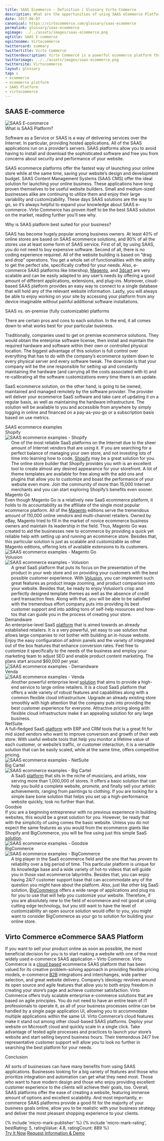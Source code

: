 ```yaml
--- 
title: SAAS Ecommerce - Definition | Glossary Virto Commerce
description: What are the opportunities of using SAAS eCommerce Platforms? Learn more in our ecommerce SAAS article.
date: 2017-06-07 
canonical: https://virtocommerce.com/glossary/saas-ecommerce
permalink: glossary/saas-ecommerce
ogimage: ../../assets/images/saas-ecommerce.png
ogtitle: SAAS E-commerce
ogsitename: Virtocommerce
twittercard: summary
twittertitle: Virto Commerce
twitterdescription: Virto Commerce is a powerful ecommerce platform that includes everything you need to create an online store and sell online. Try it free with Free Community License
twitterimage: ../../assets/images/saas-ecommerce.png
twittersite: Virtocommerce
layout: glossary
tags : 
- ecommerce
- ecommerce platform
- SAAS Platform
- virtocommerce 
---
```

<section itemscope itemtype="http://schema.org/Article">
    <meta itemprop="author" content="Virtocommerce">
    <meta itemprop="datePublished" content="2017-09-06">
    <meta itemprop="dateModified" content="2018-02-22">
    <div itemprop="articleBody" class="business-cnt">
        <div itemprop="mainEntityOfPage" class="head __cart">
            <h1 itemprop="headline" class="title">SAAS E-commerce</h1>
        </div>
        <span itemprop="image" itemscope itemtype="https://schema.org/ImageObject">
            <img itemprop="url contentUrl" alt="SAAS E-commerce" src="assets/images/saas-ecommerce.png" />
            <meta itemprop="width" content="500">
            <meta itemprop="height" content="334">
        </span>
        <div class="section-title">What is SAAS Platform?</div>
        <p class="text">
            Software as a Service or SAAS is a way of delivering services over the Internet. In particular, providing hosted applications. All of the SAAS applications run on a provider’s servers. SAAS platforms allow you to avoid having to install and download the sophisticated software and free you from concerns about security and performance of your website.
        </p>
        <p class="text">
            SAAS ecommerce platforms offer the fastest way of launching your online store while at the same time, saving your website’s design and development budget. SAAS Content Management Systems (SAAS CMS) offer the ideal solution for launching your online business. These applications have long proven themselves to be useful website builders. Small and medium-sized businesses alike are continuing to utilize them and enjoy their large variability and customizability. These days SAAS solutions are the way to go, so it’s always helpful to expand your knowledge about SAAS e-commerce. Virto Commerce has proven itself to be the best SAAS solution on the market, reading further you’ll see why.
        </p>
        <div class="section-title">Why is SAAS platform best suited for your business?</div>
        <p class="text">
            SAAS has become hugely popular among business owners. At least 40% of online stores are based on SAAS ecommerce solutions, and 90% of all the stores use at least some form of SAAS service. First of all, by using SAAS, you do not need to buy expensive software. Second of all, there is no coding experience required. All of the website building is based on “drag and drop” operations. You get a whole set of functionalities with the ability to get the perfect site, specifically crafted for your needs. Also, e-commerce SAAS platforms like Intershop, <a href="{{ '/glossary/magento-alternatives' | absolute_url }}">Magento</a>, and <a href="{{ '/glossary/3dcart-alternatives' | absolute_url }}">3dcart</a> are very scalable and can be easily adapted to any user’s needs by offering a good amount of different applications, extensions, and plug-ins. Moreover, cloud-based SAAS platform provides an easy way to connect to a single database that will hold any of the relevant website information. Lastly, you will always be able to enjoy working on your site by accessing your platform from any device imaginable without painful additional software installations.
        </p>
        <div class="section-title">SAAS vs. on-premise (fully customizable) platforms</div>
        <p class="text">
            There are certain pros and cons to each solution. In the end, it all comes down to what works best for your particular business.
        </p>
        <p class="text">
            Traditionally, companies used to get on premise ecommerce solutions. They would obtain the enterprise software license, then install and maintain the required hardware and software within their own or controlled physical location. The biggest advantage of this solution is full control over everything that has to do with the company’s ecommerce system down to every physical server and every software tweak. The downside is that your company will be the one responsible for setting up and constantly maintaining the hardware (and carrying all the costs associated with it) and re-calibrating all the software customizations every time there is an update.
        </p>
        <p class="text">
            SaaS ecommerce solution, on the other hand, is going to be owned, maintained and managed remotely by the software provider. The provider will deliver your ecommerce SaaS software and take care of updating it on a regular basis, as well as maintaining the hardware infrastructure. The solution will be available to you and accessible from anywhere by simply logging in online and financed on a pay-as-you-go or a subscription basis based on use metrics.
        </p>
        <div class="section-title">SAAS ecommerce examples</div>
        <div class="section-title-h4">Shopify</div>
        <div class="row">
            <div class="col-md-4">
                <img alt="SAAS ecommerce examples - Shopify" src="assets/images/screen-shopify.jpg" />
            </div>
            <div class="col-md text" style="margin-top: 0; padding-left: 20px;">
                One of the most reliable SaaS platforms on the Internet due to the sheer amount of Internet vendors that are using it. If you are searching for a perfect balance of managing your own store, and not investing lots of time into learning how to code, <a href="{{ '/glossary/shopify-alternatives' | absolute_url }}">Shopify</a> may be a great solution for you. The online store builder that Shopify provides you with is an excellent tool to create almost any desired appearance for your storefront. A lot of theme templates are available for free along with the add ons and plugins that allow you to customize and boast the performance of your website even more. Join the community of more than 15,000 Internet merchants and you can start exploring Shopify’s benefits even sooner.
            </div>
        </div>
        <div class="section-title-h4">Magento Go</div>
        <div class="row">
            <div class="col-md text">
                Even though Magento Go is a relatively new SaaS ecommerce platform, it holds to its accountability as the affiliate of the single most popular ecommerce platform. All of the <a href="{{ '/glossary/magento-alternatives' | absolute_url }}">Magento</a> editions serve the tremendous amount of 110,000 online vendors and multi-channel retailers. Owned by eBay, Magento tried to fill in the market of novice ecommerce business owners and maintain its leadership in the field. Thus, Magento Go was created to aid the businesses new to ecommerce by providing a quick yet reliable help with setting up and running an ecommerce store. Besides that, this particular solution is just as scalable and customizable as other Magento editions, offering lots of available extensions to its customers.
            </div>
            <div class="col-md-4">
                <img alt="SAAS ecommerce examples - Magento Go" src="assets/images/magento-1.jpg" />
            </div>
        </div>
        <div class="section-title-h4">Volusion</div>
        <div class="row">
            <div class="col-md-4">
                <img alt="SAAS ecommerce examples - Volusion" src="assets/images/volusion.jpg" />
            </div>
            <div class="col-md text" style="margin-top: 0; padding-left: 20px;">
                A great SaaS platform that puts its focus on the presentation of the product in your web store and on providing your customers with the best possible customer experience. With <a href="https://www.volusion.com/" rel="nofollow">Volusion</a>, you can implement such great features as product image zooming, and product comparison into your website. Besides that, be ready to enjoy Volusion’s crisp and perfectly designed template themes as well as the absence of credit card transaction fees. Along with that, you will be able to be satisfied with the tremendous effort company puts into providing its best customer support and into adding tons of self-help resources and how-tos that can guide you in the process of creating your store.
            </div>
        </div>
        <div class="section-title-h4">Demandware</div>
        <div class="row">
            <div class="col-md text">
                An enterprise-level SaaS <a href="https://www.demandware.com/" rel="nofollow">platform</a> that is aimed towards an already established retailers. It is a very powerful, yet easy to use solution that allows large companies to not bother with building an in-house website. Enjoy the easy configuration of admin panels and the variety of integrated out of the box features that enhance conversion rates. Feel free to customize it specifically to the needs of the business and employ your marketing team to adjust SEO and enable product content marketing. The plans start around $60,000 per year.
            </div>
            <div class="col-md-4">
                <img alt="SAAS ecommerce examples - Demandware" src="assets/images/demandware.jpg" />
            </div>
        </div>
        <div class="section-title-h4">Venda</div>
        <div class="row">
            <div class="col-md-4">
                <img alt="SAAS ecommerce examples - Venda" src="assets/images/venda.jpg" />
            </div>
            <div class="col-md text" style="margin-top: 0; padding-left: 20px;">
                Another powerful enterprise level <a href="http://www.venda.com/" rel="nofollow">solution</a> that aims to provide a high-end service to large online retailers. It is a cloud SaaS platform that offers a wide variety of robust features and capabilities along with a common flexible cloud infrastructure. Upgrade an already existing store smoothly with high attention that the company puts into providing the best customer experience for everyone. Attractive pricing along with flexible cloud infrastructure make it an appealing solution for any large business.
            </div>
        </div>
        <div class="section-title-h4">NetSuite </div>
        <div class="row">
            <div class="col-md text">
                A full-fledged SaaS <a href="http://www.netsuite.com/portal/home.shtml" rel="nofollow">platform</a> with ERP and CRM tools that is a great fit for mid sized vendors who want to improve conversion and growth of their web store. With useful website tools that help you monitor a lifetime value of each customer, or website’s traffic, or customer interaction, it is a versatile solution that can be easily scaled, while at the same time, offers competitive pricing.
            </div>
            <div class="col-md-4">
                <img alt="SAAS ecommerce examples - NetSuite" src="assets/images/netsuite.jpg" />
            </div>
        </div>
        <div class="section-title-h4">Big Cartel</div>
        <div class="row">
            <div class="col-md-4">
                <img alt="SAAS ecommerce examples - Big Cartel" src="assets/images/bigcartel.jpg" />
            </div>
            <div class="col-md text" style="margin-top: 0; padding-left: 20px;">
                A SaaS <a href="https://www.bigcartel.com/" rel="nofollow">platform</a> that sits in the niche of musicians, and artists, now serving more than 1,000,000 of stores. It offers a basic solution that can help you build a complete website, promote, and finally sell your artistic achievements, ranging from paintings to clothing. If you are looking for a simple bare bone solution that helps you set up a high-performance website quickly, look no further than that.
            </div>
        </div>
        <div class="section-title-h4">Goodsie</div>
        <div class="row">
            <div class="col-md text">
                If you are a beginning entrepreneur with no previous experience in building websites, this would be a great solution for you. However, be ready that with the simplicity of using comes the basic website. Unless you do not expect the same features as you would from the ecommerce giants like Shopify and BigCommerce, you will be fine using just this simple SaaS <a href="http://goodsie.com/" rel="nofollow">solution</a>.
            </div>
            <div class="col-md-4">
                <img alt="SAAS ecommerce examples - Goodsie" src="assets/images/goodsie.jpg" />
            </div>
        </div>
        <div class="section-title-h4">BigCommerce</div>
        <div class="row">
            <div class="col-md-4">
                <img alt="SAAS ecommerce examples - BigCommerce" src="assets/images/big-commerce-screen.jpg" />
            </div>
            <div class="col-md text" style="margin-top: 0; padding-left: 20px;">
                A big player in the SaaS ecommerce field and the one that has proven its reliability over a big period of time. This particular platform is unique for its knowledge base and a wide variety of hot-to videos that will guide you in those vast ecommerce labyrinths. Besides that, you can enjoy having 24/7 customer support base that can accommodate any of the question you might have about the platform. Also, just like other big SaaS solution, <a href="https://www.bigcommerce.com/" rel="nofollow">BigCommerce</a> offers a wide range of applications and plug ins for you to use that will help you customize your website. Therefore, if you are absolutely new to the field of ecommerce and not good at using cutting edge technology, but you still want to have the level of customizability an open source solution would offer to you, you might want to consider BigCommerce as your go to solution for building your online store.
            </div>
        </div>
        <h2>Virto Commerce eCommerce SAAS Platform</h2>
        <p class="text">
            If you want to sell your product online as soon as possible, the most beneficial decision for you is to start making a website with one of the most widely used e-commerce SAAS application – Virto Commerce. Virto Commerce is a <a href="{{ '/glossary/cloud-ecommerce-solution' | absolute_url }}">cloud based</a> ecommerce SAAS platform that has been valued for its creative problem-solving approach in providing flexible pricing models, e-commerce <a href="{{ '/b2b-ecommerce-platform' | absolute_url }}">B2B</a> integrations and interchanges, wide partner selection, and great website delivery. Company’s ideology revolves around its open source and agile features that allow you to both enjoy freedom in creating your store’s page and achieve customer satisfaction. Virto Commerce offers truly scalable enterprise e-commerce solutions that are based on agile principles. You do not need to have an entire team of IT professionals to operate it, as all of your business processes online can be handled by a single page application UI, allowing you to accommodate multiple applications within the same UI. Virto Commerce’s cloud features make it stand out among other cloud-based SAAS platforms. Deploy your website on Microsoft cloud and quickly scale in a single click. Take advantage of tested agile processes and practices to launch your store’s website and start selling beyond business hours. Their tremendous 24/7 live representative customer support will allow you to look no further in searching the best platform for your needs.
        </p>
        <div class="section-title">Conclusion</div>
        <p class="text">
            All sorts of businesses can have many benefits from using SAAS applications. Businesses looking for a big variety of features and those who prioritize integration and automation can get what they need most. Those who want to have modern design and those who enjoy providing excellent customer experience to the clients will achieve their goals, too. Overall, SAAS platforms offer the ease of creating a website, featuring immense amount of options and excellent scalability. And most importantly, e-commerce SAAS platforms provide a good fit for the majority of your business goals online, allow you to be realistic with your business strategy and deliver the most pleasant shopping experience to your clients.
        </p>
        {% include 'micro-mark-publisher' %}
        {% include 'micro-mark-rating', bestRating: 5, ratingValue: 4.8, ratingCount: 889 %}
        <div class="actions">
            <a class="btn btn--orange" href="/contact-us">Try It Now</a>
            <a class="btn btn--orange" href="/contact-us">Request Information & Demo</a>
        </div>
    </div>
</section>